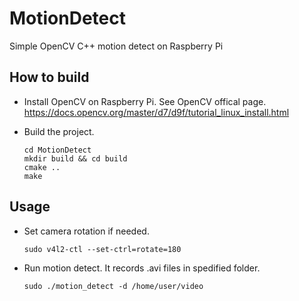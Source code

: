# MotionDetect
Simple OpenCV C++ motion detect on Raspberry Pi

## How to build
- Install OpenCV on Raspberry Pi. See OpenCV offical page.
    <https://docs.opencv.org/master/d7/d9f/tutorial_linux_install.html>

- Build the project.
    ```
    cd MotionDetect
    mkdir build && cd build
    cmake ..
    make
    ```

## Usage
- Set camera rotation if needed.
    ```
    sudo v4l2-ctl --set-ctrl=rotate=180
    ```
- Run motion detect. It records .avi files in spedified folder.
    ```
    sudo ./motion_detect -d /home/user/video
    ```
